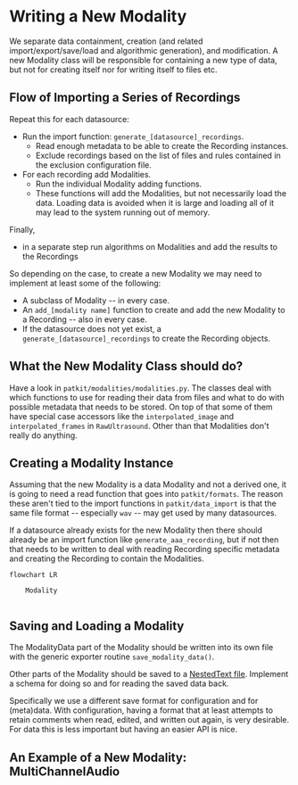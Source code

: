 # Writing a New Modality

We separate data containment, creation (and related import/export/save/load and algorithmic generation), and modification. A new Modality class will be responsible for containing a new type of data, but not for creating itself nor for writing itself to files etc.

## Flow of Importing a Series of Recordings

Repeat this for each datasource:

- Run the import function: `generate_[datasource]_recordings`.
  - Read enough metadata to be able to create the Recording instances.
  - Exclude recordings based on the list of files and rules contained in the exclusion configuration file.
- For each recording add Modalities.
  - Run the individual Modality adding functions.
  - These functions will add the Modalities, but not necessarily load the data. Loading data is avoided when it is large and loading all of it may lead to the system running out of memory.

Finally,

- in a separate step run algorithms on Modalities and add the results to the Recordings

So depending on the case, to create a new Modality we may need to implement at least some of the following:

- A subclass of Modality -- in every case.
- An `add_[modality name]` function to create and add the new Modality to a
  Recording -- also in every case.
- If the datasource does not yet exist, a `generate_[datasource]_recordings` to create the Recording objects.

## What the New Modality Class should do?

Have a look in `patkit/modalities/modalities.py`. The classes deal with which functions to use for reading their data from files and what to do with possible metadata that needs to be stored. On top of that some of them have special case accessors like the `interpolated_image` and `interpolated_frames` in `RawUltrasound`. Other than that Modalities don't really do anything.

## Creating a Modality Instance

Assuming that the new Modality is a data Modality and not a derived one, it is going to need a read function that goes into `patkit/formats`. The reason these aren't tied to the import functions in `patkit/data_import` is that the same file format -- especially `wav` -- may get used by many datasources.

If a datasource already exists for the new Modality then there should already be an import function like `generate_aaa_recording`, but if not then that needs to be written to deal with reading Recording specific metadata and creating the Recording to contain the Modalities.

```mermaid
flowchart LR

    Modality


```

## Saving and Loading a Modality

The ModalityData part of the Modality should be written into its own file with the generic exporter routine `save_modality_data()`.

Other parts of the Modality should be saved to a [NestedText file](https://nestedtext.org/en/stable/). Implement a schema for doing so and for reading the saved data back.

Specifically we use a different save format for configuration and for (meta)data. With configuration, having a format that at least attempts to retain comments when read, edited, and written out again, is very desirable. For data this is less important but having an easier API is nice.

## An Example of a New Modality: MultiChannelAudio
